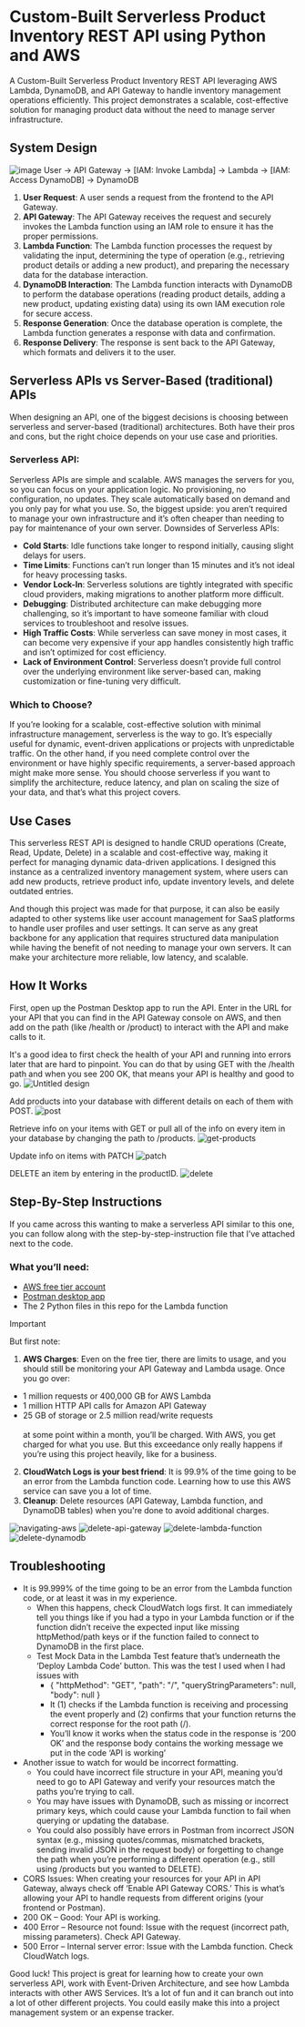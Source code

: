 # Custom-Built Serverless Product Inventory REST API using Python and AWS 
A Custom-Built Serverless Product Inventory REST API leveraging AWS Lambda, DynamoDB, and API Gateway to handle inventory management operations efficiently. This project demonstrates a scalable, cost-effective solution for managing product data without the need to manage server infrastructure.

## System Design 
![image](https://github.com/user-attachments/assets/f964b622-5cde-4e68-a453-e4c2aeab4fd8)
User → API Gateway → [IAM: Invoke Lambda] → Lambda → [IAM: Access DynamoDB] → DynamoDB
1. **User Request**: A user sends a request from the frontend to the API Gateway.
2. **API Gateway**: The API Gateway receives the request and securely invokes the Lambda function using an IAM role to ensure it has the proper permissions.
3. **Lambda Function**: The Lambda function processes the request by validating the input, determining the type of operation (e.g., retrieving product details or adding a new product), and preparing the necessary data for the database interaction.
4. **DynamoDB Interaction**: The Lambda function interacts with DynamoDB to perform the database operations (reading product details, adding a new product, updating existing data) using its own IAM execution role for secure access.
5. **Response Generation**: Once the database operation is complete, the Lambda function generates a response with data and confirmation.
6. **Response Delivery**: The response is sent back to the API Gateway, which formats and delivers it to the user.

## Serverless APIs vs Server-Based (traditional) APIs 
When designing an API, one of the biggest decisions is choosing between serverless and server-based (traditional) architectures. Both have their pros and cons, but the right choice depends on your use case and priorities.

### Serverless API:
Serverless APIs are simple and scalable. AWS manages the servers for you, so you can focus on your application logic. No provisioning, no configuration, no updates. They scale automatically based on demand and you only pay for what you use. So, the biggest upside: you aren’t required to manage your own infrastructure and it’s often cheaper than needing to pay for maintenance of your own server. 
Downsides of Serverless APIs:
* **Cold Starts**: Idle functions take longer to respond initially, causing slight delays for users.
* **Time Limits**: Functions can’t run longer than 15 minutes and it’s not ideal for heavy processing tasks.
* **Vendor Lock-In**: Serverless solutions are tightly integrated with specific cloud providers, making migrations to another platform more difficult.
* **Debugging**: Distributed architecture can make debugging more challenging, so it’s important to have someone familiar with cloud services to troubleshoot and resolve issues.
* **High Traffic Costs**: While serverless can save money in most cases, it can become very expensive if your app handles consistently high traffic and isn’t optimized for cost efficiency.
* **Lack of Environment Control**: Serverless doesn’t provide full control over the underlying environment like server-based can, making customization or fine-tuning very difficult.

### Which to Choose?
If you’re looking for a scalable, cost-effective solution with minimal infrastructure management, serverless is the way to go. It’s especially useful for dynamic, event-driven applications or projects with unpredictable traffic. On the other hand, if you need complete control over the environment or have highly specific requirements, a server-based approach might make more sense. You should choose serverless if you want to simplify the architecture, reduce latency, and plan on scaling the size of your data, and that’s what this project covers. 

## Use Cases 
This serverless REST API is designed to handle CRUD operations (Create, Read, Update, Delete) in a scalable and cost-effective way, making it perfect for managing dynamic data-driven applications. 
I designed this instance as a centralized inventory management system, where users can add new products, retrieve product info, update inventory levels, and delete outdated entries. 

And though this project was made for that purpose, it can also be easily adapted to other systems like user account management for SaaS platforms to handle user profiles and user settings. It can serve as any great backbone for any application that requires structured data manipulation while having the benefit of not needing to manage your own servers. It can make your architecture more reliable, low latency, and scalable. 

## How It Works 
First, open up the Postman Desktop app to run the API. Enter in the URL for your API that you can find in the API Gateway console on AWS, and then add on the path (like /health or /product) to interact with the API and make calls to it. 

It's a good idea to first check the health of your API and running into errors later that are hard to pinpoint. You can do that by using GET with the /health path and when you see 200 OK, that means your API is healthy and good to go. 
![Untitled design](https://github.com/user-attachments/assets/b906e3a1-3130-4008-bd64-3955b0805dcc)

Add products into your database with different details on each of them with POST. 
![post](https://github.com/user-attachments/assets/9e3f17c1-d39c-460c-baea-76779f54fbb6)

Retrieve info on your items with GET or pull all of the info on every item in your database by changing the path to /products.
![get-products](https://github.com/user-attachments/assets/bf7d5072-7e7a-4e02-bd8d-90601199e42a)

Update info on items with PATCH 
![patch](https://github.com/user-attachments/assets/a8ca57c5-3f52-4bb8-a3c4-3ee8dfbc42b5)

DELETE an item by entering in the productID.
![delete](https://github.com/user-attachments/assets/9b3f4611-c5b4-4abd-a1c9-712483ed96c5)

## Step-By-Step Instructions 
If you came across this wanting to make a serverless API similar to this one, you can follow along with the step-by-step-instruction file that I’ve attached next to the code. 

### What you’ll need: 
* [AWS free tier account](https://aws.amazon.com/free/)
* [Postman desktop app](https://www.postman.com/downloads/)
* The 2 Python files in this repo for the Lambda function

> [!IMPORTANT]
> But first note: </br>
> 1. **AWS Charges**: Even on the free tier, there are limits to usage, and you should still be monitoring your API Gateway and Lambda usage. Once you go over:
>  - 1 million requests or 400,000 GB for AWS Lambda
>  - 1 million HTTP API calls for Amazon API Gateway
>  - 25 GB of storage or 2.5 million read/write requests </br></br>
> at some point within a month, you’ll be charged. With AWS, you get charged for what you use. But this exceedance only really happens if you’re using this project heavily, like for a business. </br>
> 2. **CloudWatch Logs is your best friend**: It is 99.9% of the time going to be an error from the Lambda function code. Learning how to use this AWS service can save you a lot of time. </br>
> 3. **Cleanup**: Delete resources (API Gateway, Lambda function, and DynamoDB tables) when you're done to avoid additional charges.

![navigating-aws](https://github.com/user-attachments/assets/cec4f1c0-d835-4868-bb01-cc04d21a22fd)
![delete-api-gateway](https://github.com/user-attachments/assets/37246951-ae06-4f6e-9095-76c7a0f63408)
![delete-lambda-function](https://github.com/user-attachments/assets/b7d3b678-2641-4b04-9c69-783da8766dd7)
![delete-dynamodb](https://github.com/user-attachments/assets/3d38a754-8c65-4740-ac5a-23c631d8f78c)



## Troubleshooting 
* It is 99.999% of the time going to be an error from the Lambda function code, or at least it was in my experience.
  - When this happens, check CloudWatch logs first. It can immediately tell you things like if you had a typo in your Lambda function or if the function didn’t receive the expected input like missing httpMethod/path keys or if the function failed to connect to DynamoDB in the first place.
  - Test Mock Data in the Lambda Test feature that’s underneath the ‘Deploy Lambda Code’ button. This was the test I used when I had issues with 
    * { "httpMethod": "GET", "path": "/", "queryStringParameters": null, "body": null }
    * It (1) checks if the Lambda function is receiving and processing the event properly and (2) confirms that your function returns the correct response for the root path (/).
    * You’ll know it works when the status code in the response is ‘200 OK’ and the response body contains the working message we put in the code ‘API is working’
* Another issue to watch for would be incorrect formatting.
  - You could have incorrect file structure in your API, meaning you’d need to go to API Gateway and verify your resources match the paths you’re trying to call.
  - You may have issues with DynamoDB, such as missing or incorrect primary keys, which could cause your Lambda function to fail when querying or updating the database.
  - You could also possibly have errors in Postman from incorrect JSON syntax (e.g., missing quotes/commas, mismatched brackets, sending invalid JSON in the request body) or forgetting to change the path when you’re performing a different operation (e.g., still using /products but you wanted to DELETE). 
*	CORS Issues: When creating your resources for your API in API Gateway, always check off ‘Enable API Gateway CORS.’ This is what’s allowing your API to handle requests from different origins (your frontend or Postman). 
*	200 OK – Good: Your API is working. 
* 400 Error – Resource not found:  Issue with the request (incorrect path, missing parameters). Check API Gateway. 
* 500 Error – Internal server error: Issue with the Lambda function. Check CloudWatch logs.

Good luck! This project is great for learning how to create your own serverless API, work with Event-Driven Architecture, and see how Lambda interacts with other AWS Services. It’s a lot of fun and it can branch out into a lot of other different projects. You could easily make this into a project management system or an expense tracker. 
